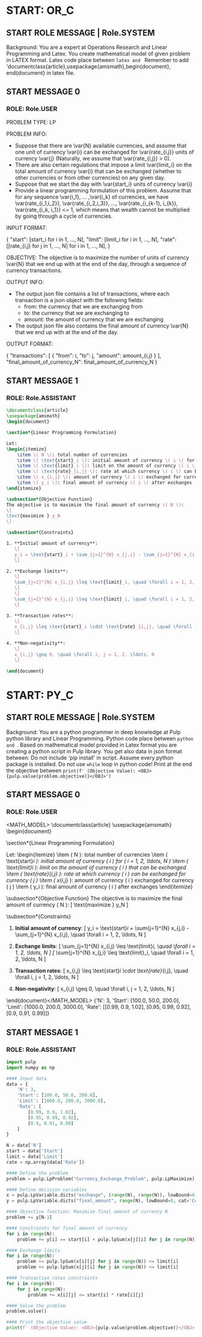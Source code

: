 # START: OR_C 
## START ROLE MESSAGE | Role.SYSTEM 
Background: You are a expert at Operations Research and Linear Programming and Latex. You create mathematical model of given problem in LATEX format. Latex code place between ```latex and ``` Remember to add 'documentclass{article},usepackage{amsmath},begin{document}, end{document} in latex file. 
## START MESSAGE 0 
### ROLE: Role.USER
<DESCRIPTION>
PROBLEM TYPE: LP

PROBLEM INFO: 

- Suppose that there are \var{N} available currencies, and assume that one unit of currency \var{i} can be exchanged for \var{rate_{i,j}} units of currency \var{j} (Naturally, we assume that \var{rate_{i,j}} > 0).
- There are also certain regulations that impose a limit \var{limit_i} on the total amount of currency \var{i} that can be exchanged (whether to other currencies or from other currencies) on any given day.
- Suppose that we start the day with \var{start_i} units of currency \var{i}
- Provide a linear programming formulation of this problem. Assume that for any sequence \var{i_1}, … ,\var{i_k} of currencies, we have \var{rate_{i_1,i_2}}, \var{rate_{i_2,i_3}}, ..., \var{rate_{i_{k-1}, i_{k}}, \var{rate_{i_k, i_1}} <= 1, which means that wealth cannot be multiplied by going through a cycle of currencies.

INPUT FORMAT: 

{
    "start": [start_i for i in 1, ..., N],
    "limit": [limit_i for i in 1, ..., N],
    "rate": [[rate_{i,j} for j in 1, ..., N] for i in 1, ..., N],
}

OBJECTIVE: The objective is to maximize the number of units of currency \var{N} that we end up with at the end of the day, through a sequence of currency transactions.

OUTPUT INFO: 

- The output json file contains a list of transactions, where each transaction is a json object with the following fields:
    - from: the currency that we are exchanging from
    - to: the currency that we are exchanging to
    - amount: the amount of currency that we are exchanging
- The output json file also contains the final amount of currency \var{N} that we end up with at the end of the day.

OUTPUT FORMAT: 

{
    "transactions": [
        {
            "from": i,
            "to": j,
            "amount": amount_{i,j}
        }
    ],
    "final_amount_of_currency_N": final_amount_of_currency_N
}
</DESCRIPTION>


## START MESSAGE 1 
### ROLE: Role.ASSISTANT
```latex
\documentclass{article}
\usepackage{amsmath}
\begin{document}

\section*{Linear Programming Formulation}

Let:
\begin{itemize}
    \item \( N \): total number of currencies
    \item \( \text{start}_i \): initial amount of currency \( i \) for \( i = 1, 2, \ldots, N \)
    \item \( \text{limit}_i \): limit on the amount of currency \( i \) that can be exchanged
    \item \( \text{rate}_{i,j} \): rate at which currency \( i \) can be exchanged for currency \( j \)
    \item \( x_{i,j} \): amount of currency \( i \) exchanged for currency \( j \)
    \item \( y_i \): final amount of currency \( i \) after exchanges
\end{itemize}

\subsection*{Objective Function}
The objective is to maximize the final amount of currency \( N \):
\[
\text{maximize } y_N
\]

\subsection*{Constraints}

1. **Initial amount of currency**:
   \[
   y_i = \text{start}_i + \sum_{j=1}^{N} x_{j,i} - \sum_{j=1}^{N} x_{i,j}, \quad \forall i = 1, 2, \ldots, N
   \]

2. **Exchange limits**:
   \[
   \sum_{j=1}^{N} x_{i,j} \leq \text{limit}_i, \quad \forall i = 1, 2, \ldots, N
   \]
   \[
   \sum_{j=1}^{N} x_{j,i} \leq \text{limit}_i, \quad \forall i = 1, 2, \ldots, N
   \]

3. **Transaction rates**:
   \[
   x_{i,j} \leq \text{start}_i \cdot \text{rate}_{i,j}, \quad \forall i, j = 1, 2, \ldots, N
   \]

4. **Non-negativity**:
   \[
   x_{i,j} \geq 0, \quad \forall i, j = 1, 2, \ldots, N
   \]

\end{document}
```

# START: PY_C 
## START ROLE MESSAGE | Role.SYSTEM 
Background: You are a python programmer in deep knowledge at Pulp python library and Linear Programming. Python code place between ```python and ```. Based on mathematical model provided in Latex format you are creating a python script in Pulp library. You get also data in json format between: <DATA></DATA> Do not include 'pip install' in script. Assume every python package is installed. Do not use `while` loop in python code! Print at the end the objective between <OBJ></OBJ> `print(f' (Objective Value): <OBJ>{pulp.value(problem.objective)}</OBJ>')` 
## START MESSAGE 0 
### ROLE: Role.USER
<MATH_MODEL>
\documentclass{article}
\usepackage{amsmath}
\begin{document}

\section*{Linear Programming Formulation}

Let:
\begin{itemize}
    \item \( N \): total number of currencies
    \item \( \text{start}_i \): initial amount of currency \( i \) for \( i = 1, 2, \ldots, N \)
    \item \( \text{limit}_i \): limit on the amount of currency \( i \) that can be exchanged
    \item \( \text{rate}_{i,j} \): rate at which currency \( i \) can be exchanged for currency \( j \)
    \item \( x_{i,j} \): amount of currency \( i \) exchanged for currency \( j \)
    \item \( y_i \): final amount of currency \( i \) after exchanges
\end{itemize}

\subsection*{Objective Function}
The objective is to maximize the final amount of currency \( N \):
\[
\text{maximize } y_N
\]

\subsection*{Constraints}

1. **Initial amount of currency**:
   \[
   y_i = \text{start}_i + \sum_{j=1}^{N} x_{j,i} - \sum_{j=1}^{N} x_{i,j}, \quad \forall i = 1, 2, \ldots, N
   \]

2. **Exchange limits**:
   \[
   \sum_{j=1}^{N} x_{i,j} \leq \text{limit}_i, \quad \forall i = 1, 2, \ldots, N
   \]
   \[
   \sum_{j=1}^{N} x_{j,i} \leq \text{limit}_i, \quad \forall i = 1, 2, \ldots, N
   \]

3. **Transaction rates**:
   \[
   x_{i,j} \leq \text{start}_i \cdot \text{rate}_{i,j}, \quad \forall i, j = 1, 2, \ldots, N
   \]

4. **Non-negativity**:
   \[
   x_{i,j} \geq 0, \quad \forall i, j = 1, 2, \ldots, N
   \]

\end{document}</MATH_MODEL>
<DATA>
{'N': 3, 'Start': [100.0, 50.0, 200.0], 'Limit': [1000.0, 200.0, 3000.0], 'Rate': [[0.99, 0.9, 1.02], [0.95, 0.99, 0.92], [0.9, 0.91, 0.99]]}</DATA>


## START MESSAGE 1 
### ROLE: Role.ASSISTANT
```python
import pulp
import numpy as np

#### Input data
data = {
    'N': 3,
    'Start': [100.0, 50.0, 200.0],
    'Limit': [1000.0, 200.0, 3000.0],
    'Rate': [
        [0.99, 0.9, 1.02],
        [0.95, 0.99, 0.92],
        [0.9, 0.91, 0.99]
    ]
}

N = data['N']
start = data['Start']
limit = data['Limit']
rate = np.array(data['Rate'])

#### Define the problem
problem = pulp.LpProblem("Currency_Exchange_Problem", pulp.LpMaximize)

#### Define decision variables
x = pulp.LpVariable.dicts("exchange", (range(N), range(N)), lowBound=0, cat='Continuous')
y = pulp.LpVariable.dicts("final_amount", range(N), lowBound=0, cat='Continuous')

#### Objective function: Maximize final amount of currency N
problem += y[N-1]

#### Constraints for final amount of currency
for i in range(N):
    problem += y[i] == start[i] + pulp.lpSum(x[j][i] for j in range(N)) - pulp.lpSum(x[i][j] for j in range(N))

#### Exchange limits
for i in range(N):
    problem += pulp.lpSum(x[i][j] for j in range(N)) <= limit[i]
    problem += pulp.lpSum(x[j][i] for j in range(N)) <= limit[i]

#### Transaction rates constraints
for i in range(N):
    for j in range(N):
        problem += x[i][j] <= start[i] * rate[i][j]

#### Solve the problem
problem.solve()

#### Print the objective value
print(f' (Objective Value): <OBJ>{pulp.value(problem.objective)}</OBJ>')
```

